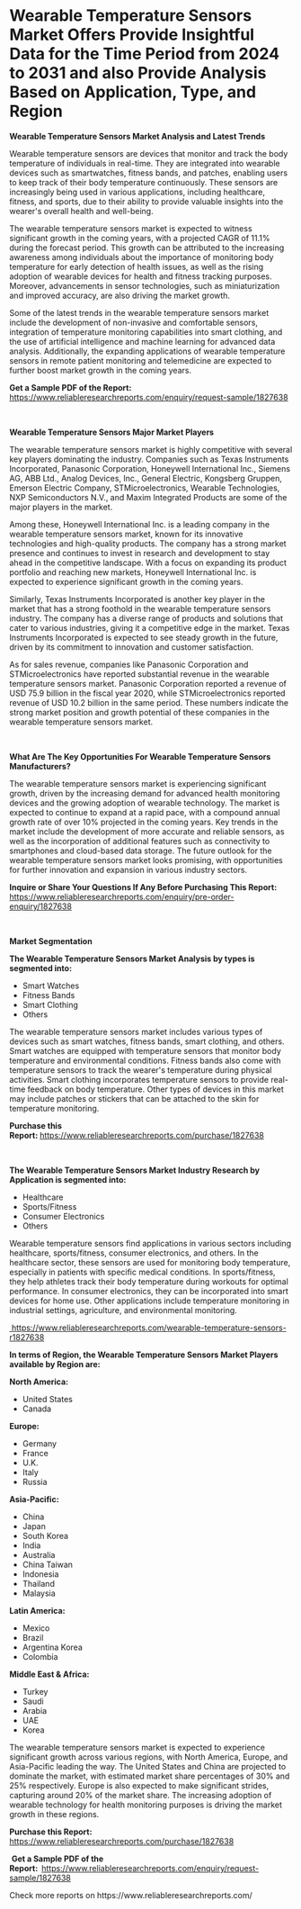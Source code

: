 <p><h1>Wearable Temperature Sensors Market Offers Provide Insightful Data for the Time Period from 2024 to 2031 and also Provide Analysis Based on Application, Type, and Region</h1></p><p><strong>Wearable Temperature Sensors Market Analysis and Latest Trends</strong></p>
<p><p>Wearable temperature sensors are devices that monitor and track the body temperature of individuals in real-time. They are integrated into wearable devices such as smartwatches, fitness bands, and patches, enabling users to keep track of their body temperature continuously. These sensors are increasingly being used in various applications, including healthcare, fitness, and sports, due to their ability to provide valuable insights into the wearer's overall health and well-being.</p><p>The wearable temperature sensors market is expected to witness significant growth in the coming years, with a projected CAGR of 11.1% during the forecast period. This growth can be attributed to the increasing awareness among individuals about the importance of monitoring body temperature for early detection of health issues, as well as the rising adoption of wearable devices for health and fitness tracking purposes. Moreover, advancements in sensor technologies, such as miniaturization and improved accuracy, are also driving the market growth.</p><p>Some of the latest trends in the wearable temperature sensors market include the development of non-invasive and comfortable sensors, integration of temperature monitoring capabilities into smart clothing, and the use of artificial intelligence and machine learning for advanced data analysis. Additionally, the expanding applications of wearable temperature sensors in remote patient monitoring and telemedicine are expected to further boost market growth in the coming years.</p></p>
<p><strong>Get a Sample PDF of the Report:&nbsp;</strong> <a href="https://www.reliableresearchreports.com/enquiry/request-sample/1827638">https://www.reliableresearchreports.com/enquiry/request-sample/1827638</a></p>
<p>&nbsp;</p>
<p><strong>Wearable Temperature Sensors Major Market Players</strong></p>
<p><p>The wearable temperature sensors market is highly competitive with several key players dominating the industry. Companies such as Texas Instruments Incorporated, Panasonic Corporation, Honeywell International Inc., Siemens AG, ABB Ltd., Analog Devices, Inc., General Electric, Kongsberg Gruppen, Emerson Electric Company, STMicroelectronics, Wearable Technologies, NXP Semiconductors N.V., and Maxim Integrated Products are some of the major players in the market.</p><p>Among these, Honeywell International Inc. is a leading company in the wearable temperature sensors market, known for its innovative technologies and high-quality products. The company has a strong market presence and continues to invest in research and development to stay ahead in the competitive landscape. With a focus on expanding its product portfolio and reaching new markets, Honeywell International Inc. is expected to experience significant growth in the coming years.</p><p>Similarly, Texas Instruments Incorporated is another key player in the market that has a strong foothold in the wearable temperature sensors industry. The company has a diverse range of products and solutions that cater to various industries, giving it a competitive edge in the market. Texas Instruments Incorporated is expected to see steady growth in the future, driven by its commitment to innovation and customer satisfaction.</p><p>As for sales revenue, companies like Panasonic Corporation and STMicroelectronics have reported substantial revenue in the wearable temperature sensors market. Panasonic Corporation reported a revenue of USD 75.9 billion in the fiscal year 2020, while STMicroelectronics reported revenue of USD 10.2 billion in the same period. These numbers indicate the strong market position and growth potential of these companies in the wearable temperature sensors market.</p></p>
<p>&nbsp;</p>
<p><strong>What Are The Key Opportunities For Wearable Temperature Sensors Manufacturers?</strong></p>
<p><p>The wearable temperature sensors market is experiencing significant growth, driven by the increasing demand for advanced health monitoring devices and the growing adoption of wearable technology. The market is expected to continue to expand at a rapid pace, with a compound annual growth rate of over 10% projected in the coming years. Key trends in the market include the development of more accurate and reliable sensors, as well as the incorporation of additional features such as connectivity to smartphones and cloud-based data storage. The future outlook for the wearable temperature sensors market looks promising, with opportunities for further innovation and expansion in various industry sectors.</p></p>
<p><strong>Inquire or Share Your Questions If Any Before Purchasing This Report:</strong> <a href="https://www.reliableresearchreports.com/enquiry/pre-order-enquiry/1827638">https://www.reliableresearchreports.com/enquiry/pre-order-enquiry/1827638</a></p>
<p>&nbsp;</p>
<p><strong>Market Segmentation</strong></p>
<p><strong>The Wearable Temperature Sensors Market Analysis by types is segmented into:</strong></p>
<p><ul><li>Smart Watches</li><li>Fitness Bands</li><li>Smart Clothing</li><li>Others</li></ul></p>
<p><p>The wearable temperature sensors market includes various types of devices such as smart watches, fitness bands, smart clothing, and others. Smart watches are equipped with temperature sensors that monitor body temperature and environmental conditions. Fitness bands also come with temperature sensors to track the wearer's temperature during physical activities. Smart clothing incorporates temperature sensors to provide real-time feedback on body temperature. Other types of devices in this market may include patches or stickers that can be attached to the skin for temperature monitoring.</p></p>
<p><strong>Purchase this Report:&nbsp;</strong><a href="https://www.reliableresearchreports.com/purchase/1827638">https://www.reliableresearchreports.com/purchase/1827638</a></p>
<p>&nbsp;</p>
<p><strong>The Wearable Temperature Sensors Market Industry Research by Application is segmented into:</strong></p>
<p><ul><li>Healthcare</li><li>Sports/Fitness</li><li>Consumer Electronics</li><li>Others</li></ul></p>
<p><p>Wearable temperature sensors find applications in various sectors including healthcare, sports/fitness, consumer electronics, and others. In the healthcare sector, these sensors are used for monitoring body temperature, especially in patients with specific medical conditions. In sports/fitness, they help athletes track their body temperature during workouts for optimal performance. In consumer electronics, they can be incorporated into smart devices for home use. Other applications include temperature monitoring in industrial settings, agriculture, and environmental monitoring.</p></p>
<p><a href="https://www.reliableresearchreports.com/wearable-temperature-sensors-r1827638">&nbsp;https://www.reliableresearchreports.com/wearable-temperature-sensors-r1827638</a></p>
<p><strong>In terms of Region, the Wearable Temperature Sensors Market Players available by Region are:</strong></p>
<p>
    <p> <strong> North America: </strong>
        <ul>
            <li>United States</li>
            <li>Canada</li>
        </ul>
        </p> 
    <p> <strong> Europe: </strong>
        <ul>
            <li>Germany</li>
            <li>France</li>
            <li>U.K.</li>
            <li>Italy</li>
            <li>Russia</li>
        </ul>
        </p> 
    <p> <strong> Asia-Pacific: </strong>
        <ul>
            <li>China</li>
            <li>Japan</li>
            <li>South Korea</li>
            <li>India</li>
            <li>Australia</li>
            <li>China Taiwan</li>
            <li>Indonesia</li>
            <li>Thailand</li>
            <li>Malaysia</li>
        </ul>
        </p> 
    <p> <strong> Latin America: </strong>
        <ul>
            <li>Mexico</li>
            <li>Brazil</li>
            <li>Argentina Korea</li>
            <li>Colombia</li>
        </ul>
        </p> 
    <p> <strong> Middle East & Africa: </strong>
        <ul>
            <li>Turkey</li>
            <li>Saudi</li>
            <li>Arabia</li>
            <li>UAE</li>
            <li>Korea</li>
        </ul>
    </p>
    </p>
<p><p>The wearable temperature sensors market is expected to experience significant growth across various regions, with North America, Europe, and Asia-Pacific leading the way. The United States and China are projected to dominate the market, with estimated market share percentages of 30% and 25% respectively. Europe is also expected to make significant strides, capturing around 20% of the market share. The increasing adoption of wearable technology for health monitoring purposes is driving the market growth in these regions.</p></p>
<p><strong>Purchase this Report: </strong><a href="https://www.reliableresearchreports.com/purchase/1827638">https://www.reliableresearchreports.com/purchase/1827638</a></p>
<p>&nbsp;<strong>Get a Sample PDF of the Report:&nbsp;&nbsp;</strong><a href="https://www.reliableresearchreports.com/enquiry/request-sample/1827638">https://www.reliableresearchreports.com/enquiry/request-sample/1827638</a></p>
<p><strong></strong></p>
<p>Check more reports on https://www.reliableresearchreports.com/</p>
